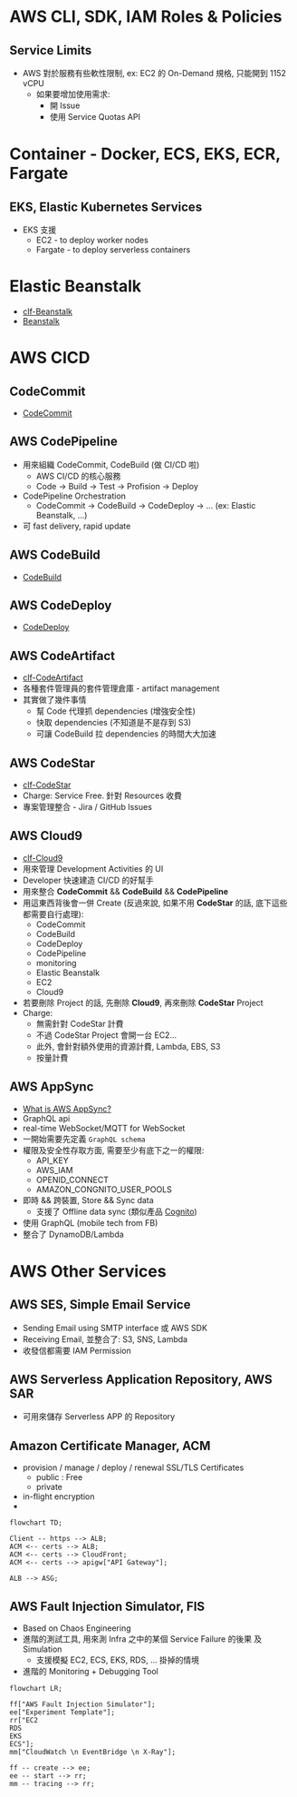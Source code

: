 # AWS CLI, SDK, IAM Roles & Policies

## Service Limits

- AWS 對於服務有些軟性限制, ex: EC2 的 On-Demand 規格, 只能開到 1152 vCPU
  - 如果要增加使用需求:
    - 開 Issue
    - 使用 Service Quotas API

# Container - Docker, ECS, EKS, ECR, Fargate

## EKS, Elastic Kubernetes Services

- EKS 支援
  - EC2 - to deploy worker nodes
  - Fargate - to deploy serverless containers

# Elastic Beanstalk

- [clf-Beanstalk](./cert-CLF_C01.md#aws-beanstalk)
- [Beanstalk](./Beanstalk.md)

# AWS CICD

## CodeCommit

- [CodeCommit](./CICD/CodeCommit.md)

## AWS CodePipeline

- 用來組織 CodeCommit, CodeBuild (做 CI/CD 啦)
  - AWS CI/CD 的核心服務
  - Code -> Build -> Test -> Profision -> Deploy
- CodePipeline Orchestration
  - CodeCommit -> CodeBuild -> CodeDeploy -> ... (ex: Elastic Beanstalk, ...)
- 可 fast delivery, rapid update

## AWS CodeBuild

- [CodeBuild](./CICD/CodeBuild.md)

## AWS CodeDeploy

- [CodeDeploy](./CICD/CodeDeploy.md)

## AWS CodeArtifact

- [clf-CodeArtifact](./cert-CLF_C01.md#aws-codeartifact)
- 各種套件管理員的套件管理倉庫 - artifact management
- 其實做了幾件事情
  - 幫 Code 代理抓 dependencies (增強安全性)
  - 快取 dependencies (不知道是不是存到 S3)
  - 可讓 CodeBuild 拉 dependencies 的時間大大加速

## AWS CodeStar

- [clf-CodeStar](./cert-CLF_C01.md#aws-codestar)
- Charge: Service Free. 針對 Resources 收費
- 專案管理整合 - Jira / GitHub Issues

## AWS Cloud9

- [clf-Cloud9](./cert-CLF_C01.md#aws-cloud9)
- 用來管理 Development Activities 的 UI
- Developer 快速建造 CI/CD 的好幫手
- 用來整合 **CodeCommit** && **CodeBuild** && **CodePipeline**
- 用這東西背後會一併 Create (反過來說, 如果不用 **CodeStar** 的話, 底下這些都需要自行處理):
  - CodeCommit
  - CodeBuild
  - CodeDeploy
  - CodePipeline
  - monitoring
  - Elastic Beanstalk
  - EC2
  - Cloud9
- 若要刪除 Project 的話, 先刪除 **Cloud9**, 再來刪除 **CodeStar** Project
- Charge:
  - 無需針對 CodeStar 計費
  - 不過 CodeStar Project 會開一台 EC2...
  - 此外, 會針對額外使用的資源計費, Lambda, EBS, S3
  - 按量計費

## AWS AppSync

- [What is AWS AppSync?](https://docs.aws.amazon.com/appsync/latest/devguide/what-is-appsync.html)
- GraphQL api
- real-time WebSocket/MQTT for WebSocket
- 一開始需要先定義 `GraphQL schema`
- 權限及安全性存取方面, 需要至少有底下之一的權限:
  - API_KEY
  - AWS_IAM
  - OPENID_CONNECT
  - AMAZON_CONGNITO_USER_POOLS
- 即時 && 跨裝置, Store && Sync data
  - 支援了 Offline data sync (類似產品 [Cognito](./cognito.md))
- 使用 GraphQL (mobile tech from FB)
- 整合了 DynamoDB/Lambda

# AWS Other Services

## AWS SES, Simple Email Service

- Sending Email using SMTP interface 或 AWS SDK
- Receiving Email, 並整合了: S3, SNS, Lambda
- 收發信都需要 IAM Permission

## AWS Serverless Application Repository, AWS SAR

- 可用來儲存 Serverless APP 的 Repository

## Amazon Certificate Manager, ACM

- provision / manage / deploy / renewal SSL/TLS Certificates
  - public : Free
  - private
- in-flight encryption
-

```mermaid
flowchart TD;

Client -- https --> ALB;
ACM <-- certs --> ALB;
ACM <-- certs --> CloudFront;
ACM <-- certs --> apigw["API Gateway"];

ALB --> ASG;
```

## AWS Fault Injection Simulator, FIS

- Based on Chaos Engineering
- 進階的測試工具, 用來測 Infra 之中的某個 Service Failure 的後果 及 Simulation
  - 支援模擬 EC2, ECS, EKS, RDS, ... 掛掉的情境
- 進階的 Monitoring + Debugging Tool

```mermaid
flowchart LR;

ff["AWS Fault Injection Simulator"];
ee["Experiment Template"];
rr["EC2
RDS
EKS
ECS"];
mm["CloudWatch \n EventBridge \n X-Ray"];

ff -- create --> ee;
ee -- start --> rr;
mm -- tracing --> rr;
```
